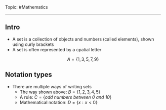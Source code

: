 Topic: #Mathematics

---

## Intro
- A set is a collection of objects and numbers (called elements), shown using curly brackets
- A set is often represented by a cpatial letter

$$A = \{1,3,5,7,9\}$$
## Notation types
- There are multiple ways of writing sets
	- The way shown above: $B = \{1,2,3,4,5\}$
	- A rule: $C=\{$*odd numbers between 0 and 10*$\}$
	- Mathematical notation: $D=\{x:x<0\}$
